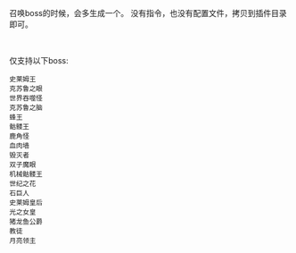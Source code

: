 召唤boss的时候，会多生成一个。
没有指令，也没有配置文件，拷贝到插件目录即可。


<br>

仅支持以下boss:

```
史莱姆王
克苏鲁之眼
世界吞噬怪
克苏鲁之脑
蜂王
骷髅王
鹿角怪
血肉墙
毁灭者
双子魔眼
机械骷髅王
世纪之花
石巨人
史莱姆皇后
光之女皇
猪龙鱼公爵
教徒
月亮领主
```